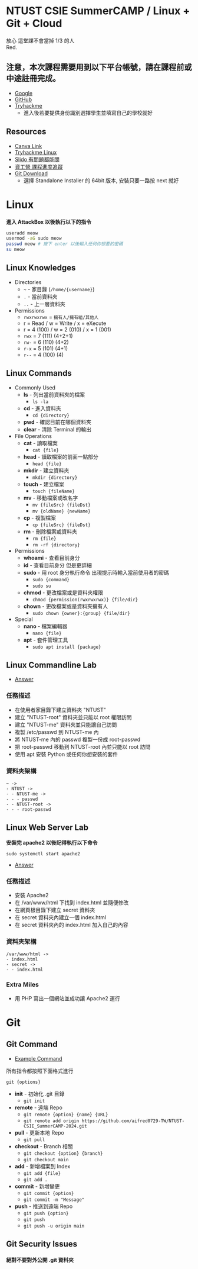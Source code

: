 # NTUST CSIE SummerCAMP / Linux + Git + Cloud

放心 這堂課不會當掉 1/3 的人<br>
Red.

## **注意，本次課程需要用到以下平台帳號，請在課程前或中途註冊完成。**

- [Google](https://support.google.com/accounts/answer/27441?hl=zh-Hant)
- [GitHub](https://github.com/signup?ref_cta=Sign+up&ref_loc=header+logged+out&ref_page=%2F&source=header-home)
- [Tryhackme](https://tryhackme.com/signup)
    - 進入後若要提供身份識別選擇學生並填寫自己的學校就好

## Resources

- [Canva Link](https://www.canva.com/design/DAGIAo9zk20/KtEzCBRLwyN9b-Xs1foggg/edit?utm_content=DAGIAo9zk20&utm_campaign=designshare&utm_medium=link2&utm_source=sharebutton)
- [Tryhackme Linux](https://tryhackme.com/r/room/tutorial)
- [Slido 有問題都能問](https://app.sli.do/event/qkuSYULsD2bD6ReaKJ3FEZ)
- [資工營 課程進度追蹤](https://docs.google.com/spreadsheets/d/1YSkF8HAro4OvF_UlGPb95OWya3zgEPq4vOHYAPZ5uho/edit?usp=sharing)
- [Git Download](https://git-scm.com/download/win)
    - 選擇 Standalone Installer 的 64bit 版本, 安裝只要一路按 next 就好

# Linux

**進入 AttackBox 以後執行以下的指令**

```bash
useradd meow
usermod -aG sudo meow
passwd meow # 按下 enter 以後輸入任何你想要的密碼
su meow
```

## Linux Knowledges

- Directories
    - `~` - 家目錄 (`/home/{username}`)
    - `.` - 當前資料夾
    - `..` - 上一層資料夾
- Permissions
    - `rwxrwxrwx` = `擁有人/擁有組/其他人`
    - r = Read / w = Write / x = eXecute
    - r = 4 (100) / w = 2 (010) / x = 1 (001)
    - `rwx` = 7 (111) (4+2+1)
    - `rw-` = 6 (110) (4+2)
    - `r-x` = 5 (101) (4+1)
    - `r--` = 4 (100) (4)

## Linux Commands

- Commonly Used
    - **ls** - 列出當前資料夾的檔案
        - `ls -la`
    - **cd** - 進入資料夾
        - `cd {directory}`
    - **pwd** - 確認目前在哪個資料夾
    - **clear** - 清除 Terminal 的輸出
- File Operations
    - **cat** - 讀取檔案
        - `cat {file}`
    - **head** - 讀取檔案的前面一點部分
        - `head {file}`
    - **mkdir** - 建立資料夾
        - `mkdir {directory}`
    - **touch** - 建立檔案
        - `touch {fileName}`
    - **mv** - 移動檔案或改名字
        - `mv {fileSrc} {fileDst}`
        - `mv {oldName} {newName}`
    - **cp** - 複製檔案
        - `cp {fileSrc} {fileDst}`
    - **rm** - 刪除檔案或資料夾
        - `rm {file}`
        - `rm -rf {directory}`
- Permissions
    - **whoami** - 查看目前身分
    - **id** - 查看目前身分 但是更詳細
    - **sudo** - 用 root 身分執行命令 出現提示時輸入當前使用者的密碼
        - `sudo {command}`
        - `sudo su`
    - **chmod** - 更改檔案或是資料夾權限
        - `chmod {permission(rwxrwxrwx)} {file/dir}`
    - **chown** - 更改檔案或是資料夾擁有人
        - `sudo chown {owner}:{group} {file/dir}`
- Special
    - **nano** - 檔案編輯器
        - `nano {file}`
    - **apt** - 套件管理工具
        - `sudo apt install {package}`

## Linux Commandline Lab

- [Answer](https://github.com/aifred0729-TW/NTUST-CSIE_SummerCAMP-2024/blob/main/Commandline_Lab.sh)

### 任務描述

- 在使用者家目錄下建立資料夾 "NTUST"
- 建立 "NTUST-root" 資料夾並只能以 root 權限訪問
- 建立 "NTUST-me" 資料夾並只能讓自己訪問
- 複製 /etc/passwd 到 NTUST-me 內
- 將 NTUST-me 內的 passwd 複製一份成 root-passwd
- 把 root-passwd 移動到 NTUST-root 內並只能以 root 訪問
- 使用 apt 安裝 Python 或任何你想安裝的套件

### 資料夾架構

```
~ ->
- NTUST ->
- - NTUST-me ->
- - - passwd
- - NTUST-root ->
- - - root-passwd
```

## Linux Web Server Lab

**安裝完 apache2 以後記得執行以下命令**
```
sudo systemctl start apache2
```

- [Answer](https://github.com/aifred0729-TW/NTUST-CSIE_SummerCAMP-2024/blob/main/WebServer_Lab.sh)

### 任務描述

- 安裝 Apache2
- 在 /var/www/html 下找到 index.html 並隨便修改
- 在網頁根目錄下建立 secret 資料夾
- 在 secret 資料夾內建立一個 index.html
- 在 secret 資料夾內的 index.html 加入自己的內容

### 資料夾架構

```
/var/www/html ->
- index.html
- secret ->
- - index.html
```

### Extra Miles

- 用 PHP 寫出一個網站並成功讓 Apache2 運行

# Git

## Git Command

- [Example Command](https://github.com/aifred0729-TW/NTUST-CSIE_SummerCAMP-2024/blob/main/GitCommand.bat)

所有指令都按照下面格式進行

```
git {options}
```

- **init** - 初始化 .git 目錄
    - `git init`
- **remote** - 遠端 Repo
    - `git remote {option} {name} {URL}`
    - `git remote add origin https://github.com/aifred0729-TW/NTUST-CSIE_SummerCAMP-2024.git`
- **pull** - 更新本地 Repo
    - `git pull`
- **checkout** - Branch 相關
    - `git checkout {option} {branch}`
    - `git checkout main`
- **add** - 新增檔案到 Index
    - `git add {file}`
    - `git add .`
- **commit** - 新增變更
    - `git commit {option}`
    - `git commit -m "Message"`
- **push** - 推送到遠端 Repo
    - `git push {option}`
    - `git push`
    - `git push -u origin main`

## Git Security Issues

#### **絕對不要對外公開 .git 資料夾**
